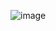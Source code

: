 ![image](https://user-images.githubusercontent.com/63789702/188314569-633c2646-6c39-4ef5-9f25-964337cb60a6.png)
